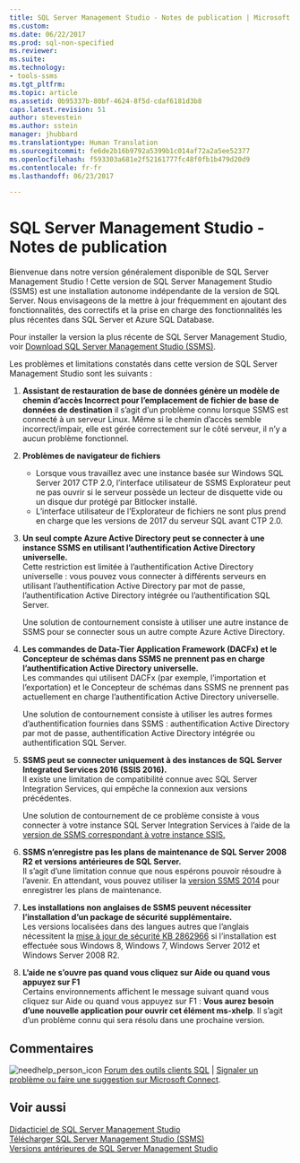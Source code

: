 ```yaml
---
title: SQL Server Management Studio - Notes de publication | Microsoft Docs
ms.custom: 
ms.date: 06/22/2017
ms.prod: sql-non-specified
ms.reviewer: 
ms.suite: 
ms.technology:
- tools-ssms
ms.tgt_pltfrm: 
ms.topic: article
ms.assetid: 0b95337b-80bf-4624-8f5d-cdaf6181d3b8
caps.latest.revision: 51
author: stevestein
ms.author: sstein
manager: jhubbard
ms.translationtype: Human Translation
ms.sourcegitcommit: fe6de2b16b9792a5399b1c014af72a2a5ee52377
ms.openlocfilehash: f593303a681e2f52161777fc48f0fb1b479d20d9
ms.contentlocale: fr-fr
ms.lasthandoff: 06/23/2017

---
```

# <a name="sql-server-management-studio----release-notes"></a>SQL Server Management Studio - Notes de publication
Bienvenue dans notre version généralement disponible de SQL Server Management Studio !  Cette version de SQL Server Management Studio (SSMS) est une installation autonome indépendante de la version de SQL Server. Nous envisageons de la mettre à jour fréquemment en ajoutant des fonctionnalités, des correctifs et la prise en charge des fonctionnalités les plus récentes dans SQL Server et Azure SQL Database.  
  
Pour installer la version la plus récente de SQL Server Management Studio, voir [Download SQL Server Management Studio &#40;SSMS&#41;](../ssms/download-sql-server-management-studio-ssms.md).  
  
Les problèmes et limitations constatés dans cette version de SQL Server Management Studio sont les suivants :  

1. **Assistant de restauration de base de données génère un modèle de chemin d’accès Incorrect pour l’emplacement de fichier de base de données de destination** 
    il s’agit d’un problème connu lorsque SSMS est connecté à un serveur Linux. Même si le chemin d’accès semble incorrect/impair, elle est gérée correctement sur le côté serveur, il n’y a aucun problème fonctionnel.

2. **Problèmes de navigateur de fichiers**
    - Lorsque vous travaillez avec une instance basée sur Windows SQL Server 2017 CTP 2.0, l’interface utilisateur de SSMS Explorateur peut ne pas ouvrir si le serveur possède un lecteur de disquette vide ou un disque dur protégé par Bitlocker installé. 
    - L’interface utilisateur de l’Explorateur de fichiers ne sont plus prend en charge que les versions de 2017 du serveur SQL avant CTP 2.0.
    


3. **Un seul compte Azure Active Directory peut se connecter à une instance SSMS en utilisant l’authentification Active Directory universelle.**  
    Cette restriction est limitée à l’authentification Active Directory universelle : vous pouvez vous connecter à différents serveurs en utilisant l’authentification Active Directory par mot de passe, l’authentification Active Directory intégrée ou l’authentification SQL Server.
    
    Une solution de contournement consiste à utiliser une autre instance de SSMS pour se connecter sous un autre compte Azure Active Directory. 
    
4. **Les commandes de Data-Tier Application Framework (DACFx) et le Concepteur de schémas dans SSMS ne prennent pas en charge l’authentification Active Directory universelle.**  
    Les commandes qui utilisent DACFx (par exemple, l’importation et l’exportation) et le Concepteur de schémas dans SSMS ne prennent pas actuellement en charge l’authentification Active Directory universelle.
    
    Une solution de contournement consiste à utiliser les autres formes d’authentification fournies dans SSMS : authentification Active Directory par mot de passe, authentification Active Directory intégrée ou authentification SQL Server.

5. **SSMS peut se connecter uniquement à des instances de SQL Server Integrated Services 2016 (SSIS 2016).**  
    Il existe une limitation de compatibilité connue avec SQL Server Integration Services, qui empêche la connexion aux versions précédentes.
    
    Une solution de contournement de ce problème consiste à vous connecter à votre instance SQL Server Integration Services à l’aide de la [version de SSMS correspondant à votre instance SSIS.](../ssms/previous-sql-server-management-studio-releases.md) 
  
5. **SSMS n’enregistre pas les plans de maintenance de SQL Server 2008 R2 et versions antérieures de SQL Server.**  
    Il s’agit d’une limitation connue que nous espérons pouvoir résoudre à l’avenir. En attendant, vous pouvez utiliser la [version SSMS 2014](../ssms/previous-sql-server-management-studio-releases.md) pour enregistrer les plans de maintenance.  
    
5. **Les installations non anglaises de SSMS peuvent nécessiter l’installation d’un package de sécurité supplémentaire.**  
Les versions localisées dans des langues autres que l’anglais nécessitent la [mise à jour de sécurité KB 2862966](https://support.microsoft.com/en-us/kb/2862966) si l’installation est effectuée sous Windows 8, Windows 7, Windows Server 2012 et Windows Server 2008 R2.

5. **L’aide ne s’ouvre pas quand vous cliquez sur Aide ou quand vous appuyez sur F1**  
Certains environnements affichent le message suivant quand vous cliquez sur Aide ou quand vous appuyez sur F1 : **Vous aurez besoin d’une nouvelle application pour ouvrir cet élément ms-xhelp**. Il s’agit d’un problème connu qui sera résolu dans une prochaine version.
  
## <a name="feedback"></a>Commentaires  
  
![needhelp_person_icon](../ssms/media/needhelp_person_icon.png) [Forum des outils clients SQL](https://social.msdn.microsoft.com/Forums/en-US/home?forum=sqltools) |  [Signaler un problème ou faire une suggestion sur Microsoft Connect](https://connect.microsoft.com/SQLServer/Feedback).  
  
## <a name="see-also"></a>Voir aussi  
[Didacticiel de SQL Server Management Studio](../ssms/use-sql-server-management-studio.md)  
[Télécharger SQL Server Management Studio (SSMS)](../ssms/download-sql-server-management-studio-ssms.md)  
[Versions antérieures de SQL Server Management Studio](../ssms/previous-sql-server-management-studio-releases.md)  

  

